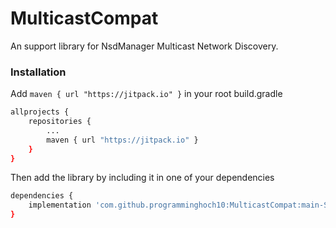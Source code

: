 # MulticastCompat
An support library for NsdManager Multicast Network Discovery.

### Installation
Add `maven { url "https://jitpack.io" }` in your root build.gradle

```sh
allprojects {
    repositories {
        ...
        maven { url "https://jitpack.io" }
    }
}
```

Then add the library by including it in one of your dependencies

```sh
dependencies {
    implementation 'com.github.programminghoch10:MulticastCompat:main-SNAPSHOT'
}
```
